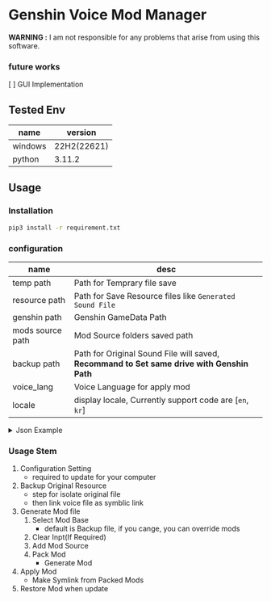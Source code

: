 # Genshin Voice Mod Manager

**WARNING :** I am not responsible for any problems that arise from using this software.

### future works

[ ] GUI Implementation

## Tested Env

| name    | version     |
| ------- | ----------- |
| windows | 22H2(22621) |
| python  | 3.11.2      |

## Usage

### Installation

```bash
pip3 install -r requirement.txt
```

### configuration

| name             | desc                                                                                       |
| ---------------- | ------------------------------------------------------------------------------------------ |
| temp path        | Path for Temprary file save                                                                |
| resource path    | Path for Save Resource files like `Generated Sound File`                                   |
| genshin path     | Genshin GameData Path                                                                      |
| mods source path | Mod Source folders saved path                                                              |
| backup path      | Path for Original Sound File will saved, **Recommand to Set same drive with Genshin Path** |
| voice_lang       | Voice Language for apply mod                                                               |
| locale           | display locale, Currently support code are [`en`, `kr`]                                    |

<details><summary>Json Example</summary>
    
```json
{
    "temp_path": "C:\\temp",
    "resource_path": "..\\resources",
    "genshin_path": "C:\\Program Files\\Genshin Impact\\Genshin Impact game",
    "mod_sources_path": "..\\resources\\mods",
    "voice_lang": "Japanese",
    "backup_path": "..\\resources\\backup",
    "locale": "en"
}
```
    
</details>

### Usage Stem

1. Configuration Setting
    - required to update for your computer
2. Backup Original Resource
    - step for isolate original file
    - then link voice file as symblic link
3. Generate Mod file
    1. Select Mod Base
        - default is Backup file, if you cange, you can override mods
    2. Clear Inpt(If Required)
    3. Add Mod Source
    4. Pack Mod
        - Generate Mod
4. Apply Mod
    - Make Symlink from Packed Mods
5. Restore Mod when update
